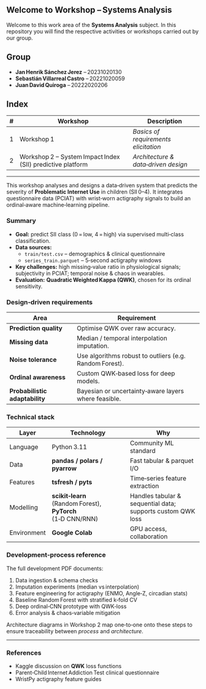 ## Welcome to Workshop – Systems Analysis

Welcome to this work area of the **Systems Analysis** subject. In this repository you will find the respective activities or workshops carried out by our group.

## Group
- **Jan Henrik Sánchez Jerez** – 20231020130  
- **Sebastián Villarreal Castro** – 20221020059  
- **Juan David Quiroga** – 20222020206  

## Index
| # | Workshop | Description |
|---|----------|-------------|
| 1 | Workshop 1 | *Basics of requirements elicitation* |
| 2 | Workshop 2 – System Impact Index (SII) predictive platform | *Architecture & data‑driven design* |

---

This workshop analyses and designs a data‑driven system that predicts the severity of **Problematic Internet Use** in children (SII 0–4). It integrates questionnaire data (PCIAT) with wrist‑worn actigraphy signals to build an ordinal‑aware machine‑learning pipeline.
### Summary
- **Goal:** predict SII class (0 = low, 4 = high) via supervised multi‑class classification.  
- **Data sources:**  
  - `train/test.csv` – demographics & clinical questionnaire  
  - `series_train.parquet` – 5‑second actigraphy windows  
- **Key challenges:** high missing‑value ratio in physiological signals; subjectivity in PCIAT; temporal noise & chaos in wearables.  
- **Evaluation:** **Quadratic Weighted Kappa (QWK)**, chosen for its ordinal sensitivity.

### Design‑driven requirements
| Area | Requirement |
|------|-------------|
| **Prediction quality** | Optimise QWK over raw accuracy. |
| **Missing data** | Median / temporal interpolation imputation. |
| **Noise tolerance** | Use algorithms robust to outliers (e.g. Random Forest). |
| **Ordinal awareness** | Custom QWK‑based loss for deep models. |
| **Probabilistic adaptability** | Bayesian or uncertainty‑aware layers where feasible. |

### Technical stack
| Layer | Technology | Why |
|-------|------------|-----|
| Language | Python 3.11 | Community ML standard |
| Data | **pandas / polars / pyarrow** | Fast tabular & parquet I/O |
| Features | **tsfresh / pyts** | Time‑series feature extraction |
| Modelling | **scikit‑learn** (Random Forest), **PyTorch** (1‑D CNN/RNN) | Handles tabular & sequential data; supports custom QWK loss |
| Environment | **Google Colab** | GPU access, collaboration |

### Development‑process reference
The full development PDF documents:

1. Data ingestion & schema checks  
2. Imputation experiments (median vs interpolation)  
3. Feature engineering for actigraphy (ENMO, Angle‑Z, circadian stats)  
4. Baseline Random Forest with stratified k‑fold CV  
5. Deep ordinal‑CNN prototype with QWK‑loss  
6. Error analysis & chaos‑variable mitigation

Architecture diagrams in Workshop 2 map one‑to‑one onto these steps to ensure traceability between *process* and *architecture*.

---

### References
- Kaggle discussion on **QWK** loss functions  
- Parent‑Child Internet Addiction Test clinical questionnaire  
- WristPy actigraphy feature guides
